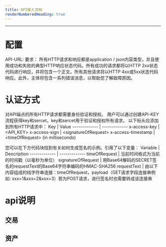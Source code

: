 ```yaml
---
title: API接入文档
renderNumberedHeading: true
---
```

___

# 配置
API-URL: 
要求：
所有HTTP请求和响应都是application / json内容类型，并且使用成功和失败的典型HTTP响应状态代码。所有成功的请求都将以HTTP 2xx状态代码进行响应，并将包含一个正文。所有其他请求将以HTTP 4xx或5xx状态代码响应。此外，主体将包含一系列错误消息，以帮助您了解故障原因。
# 认证方式
对API端点的所有HTTP请求都需要身份验证和授权。
用户可以通过创建API-KEY流程获得key和sercet，key和sercet用于验证和授权所有请求。
以下标头应添加到所有HTTP请求中：
Key  | Value
------------- | -------------
x-access-key  | <API_KEY>
x-access-sign  |  \<signatureOfRequest>
x-access-timestamp  | \<timeOfRequest> (in milliseconds)

您可以在下方代码块找到有关如何生成签名的示例。引用了以下变量：
Variable  | Description
------------- | -------------
timeOfRequest  | 当前时间格式为当前的时间戳（以毫秒为单位）
signatureOfRequest  |  用Base64解码的SECRET签名的requestText的Base64字符串编码的HMAC-SHA256
requestText  | 由以下内容组成的纯字符串连接：timeOfRequest，payload（GET请求字段连接串例如: xxx=1&xxx=2&xxx=3）若为POST请求，进行签名时也需要转成该连接串

# api说明
## 交易
## 资产
